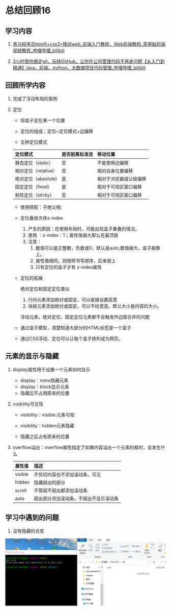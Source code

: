 # 总结回顾16

## 学习内容

1. [黑马程序员html5+css3+移动web_前端入门教程，Web前端教程_零基础前端视频教程_哔哩哔哩_bilibili](https://www.bilibili.com/video/BV1pE411q7FU?p=249)

2. [3小时带你搞定git，玩转GitHub。让你在公司管理代码不再是问题【从入门到精通】java，前端，python，大数据项目代码管理_哔哩哔哩_bilibili](https://www.bilibili.com/video/BV1T54y1H7Lo?p=13)

## 回顾所学内容

1. 完成了浮动布局的案例

2. 定位

   * 将盒子定在某一个位置

   * 定位的组成：定位=定位模式+边偏移
   * 五种定位模式

   | 定位模式             | 是否脱离标准流 | 移动位置               |
   | -------------------- | -------------- | ---------------------- |
   | 静态定位（static）   | 否             | 不能使用边偏移         |
   | 相对定位（relative） | 否             | 相对自身位置偏移       |
   | 绝对定位（absolute)  | 是             | 相对于浏览器或父级偏移 |
   | 固定定位（fiexd）    | 是             | 相对于可视区窗口偏移   |
   | 粘性定位（sticky）   | 否             | 相对于可视区窗口偏移   |

   * 使用搭配：子绝父相;
   * 定位叠放次序z-index
     1. 产生的原因：在使用布局时，可能出现盒子重叠的情况。
     2. 使用 ：z-index：1；属性值越大那么在最顶层
     3. 注意：
        1. 数值可以是正整数，负数或0，默认是auto,数值越大，盒子越靠上。
        2. 属性值相同，则按照书写顺序，后来居上
        3. 只有定位的盒子才有 z-index属性

   * 定位的拓展

     绝对定位和固定定位类似

     1. 行内元素添加绝对或固定，可以直接设置高宽
     2. 块级元素添加绝对或固定，可以不给宽高，默认大小是内容的大小。

     浮动元素，绝对定位，固定定位元素都不会触发外边距合并的问题

   * 通过盒子模型，清楚知道大部分的HTML标签是一个盒子
   * 通过CSS浮动、定位可以让每个盒子排列成为网页。

   

## 元素的显示与隐藏

1. display属性用于设置一个元素如何显示

   * display：nono隐藏元素
   * display：block显示元素
   * 隐藏后不占用原来的位置

2. visibility可见性

   * visibility：visible:元素可视

   * visibility：hidden元素隐藏
   * 隐藏之后占有原来的位置

3. overflow溢出：overflow属性指定了如果内容溢出一个元素的框时，会发生什么

   | 属性值  | 描述                                   |
   | ------- | -------------------------------------- |
   | visible | 不剪切内容也不添加滚动条，可见         |
   | hidden  | 隐藏超出的部分                         |
   | scroll  | 不管超不超出都添加滚动条               |
   | auto    | 超出部分添加滚动条，不超出不显示滚动条 |

## 学习中遇到的问题

1. 没有隐藏的仓库

![](1.png)
